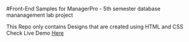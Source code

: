 #Front-End Samples 
for ManagerPro - 5th semester database mananagement lab project 

This Repo only contains Designs that are created using HTML and CSS 
Check Live Demo [Here](http://bikashthapa.me/projects/desings/)
